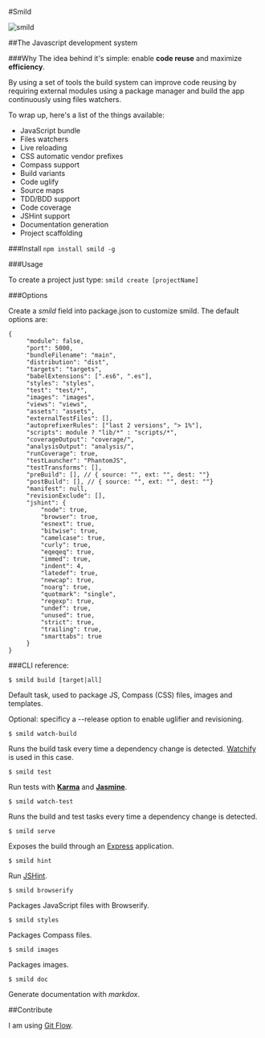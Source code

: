 #Smild

![smild](http://i62.tinypic.com/xf1cgk.png)

##The Javascript development system

###Why
The idea behind it's simple: enable **code reuse** and maximize **efficiency**.

By using a set of tools the build system can improve code reusing by requiring external modules using a package manager and build the app continuously using files watchers.

To wrap up, here's a list of the things available:

* JavaScript bundle
* Files watchers
* Live reloading
* CSS automatic vendor prefixes
* Compass support
* Build variants
* Code uglify
* Source maps
* TDD/BDD support
* Code coverage
* JSHint support
* Documentation generation
* Project scaffolding

###Install
`npm install smild -g`

###Usage

To create a project just type:
`smild create [projectName]`


###Options

Create a _smild_ field into package.json to customize smild. The default options are:

    {
         "module": false,
         "port": 5000,
         "bundleFilename": "main",
         "distribution": "dist",
         "targets": "targets",
         "babelExtensions": [".es6", ".es"],
         "styles": "styles",
         "test": "test/*",
         "images": "images",
         "views": "views",
         "assets": "assets",
         "externalTestFiles": [],
         "autoprefixerRules": ["last 2 versions", "> 1%"],
         "scripts": module ? "lib/*" : "scripts/*",
         "coverageOutput": "coverage/",
         "analysisOutput": "analysis/",
         "runCoverage": true,
         "testLauncher": "PhantomJS",
         "testTransforms": [],
         "preBuild": [], // { source: "", ext: "", dest: ""}
         "postBuild": [], // { source: "", ext: "", dest: ""}
         "manifest": null,
         "revisionExclude": [],
         "jshint": {
             "node": true,
             "browser": true,
             "esnext": true,
             "bitwise": true,
             "camelcase": true,
             "curly": true,
             "eqeqeq": true,
             "immed": true,
             "indent": 4,
             "latedef": true,
             "newcap": true,
             "noarg": true,
             "quotmark": "single",
             "regexp": true,
             "undef": true,
             "unused": true,
             "strict": true,
             "trailing": true,
             "smarttabs": true
         }
    }

###CLI reference:

`$ smild build [target|all]`

Default task, used to package JS, Compass (CSS) files, images and templates.

Optional: specificy a --release option to enable uglifier and revisioning.

`$ smild watch-build`

Runs the build task every time a dependency change is detected. [Watchify](https://github.com/substack/watchify) is used in this case.

`$ smild test`

Run tests with **[Karma](https://github.com/karma-runner/karma)** and **[Jasmine](http://jasmine.github.io/2.0/introduction.html)**.

`$ smild watch-test`

Runs the build and test tasks every time a dependency change is detected.

`$ smild serve`

Exposes the build through an [Express](http://expressjs.com/) application.

`$ smild hint`

Run [JSHint](http://www.jshint.com/).

`$ smild browserify`

Packages JavaScript files with Browserify.

`$ smild styles`

Packages Compass files.

`$ smild images`

Packages images.

`$ smild doc`

Generate documentation with *markdox*.

##Contribute

I am using [Git Flow](https://github.com/nvie/gitflow).